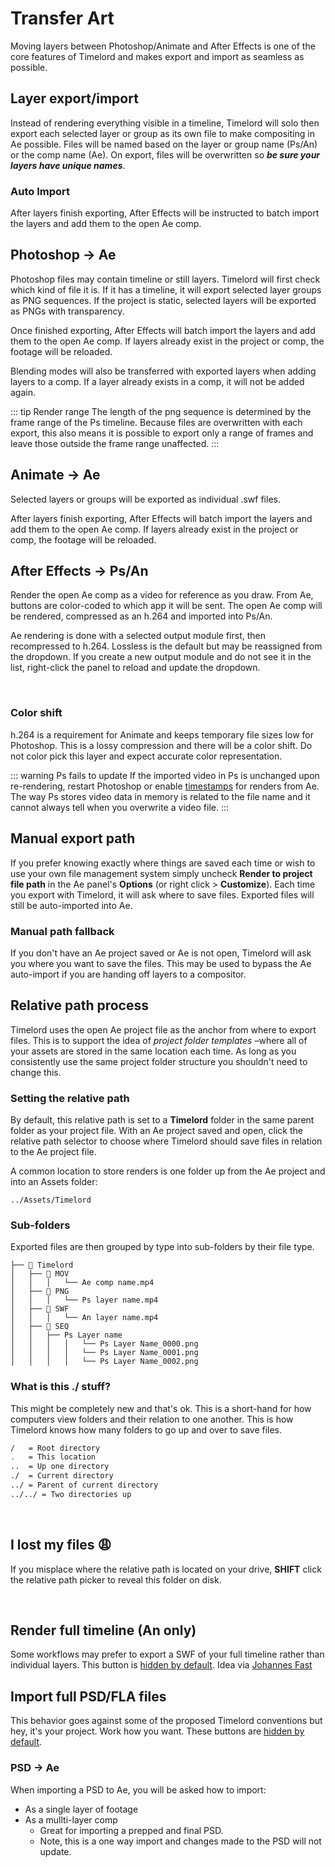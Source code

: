 # Transfer Art

Moving layers between Photoshop/Animate and After Effects is one of the core features of Timelord and makes export and import as seamless as possible.

## Layer export/import

<Screenshot 
    url="/timelord/toolbar-render.png" 
    alt="Render" 
    width="425px"
    center
 />

Instead of rendering everything visible in a timeline, Timelord will solo then export each selected layer or group as its own file to make compositing in Ae possible. Files will be named based on the layer or group name (Ps/An) or the comp name (Ae). On export, files will be overwritten so ***be sure your layers have unique names***.

### Auto Import

After layers finish exporting, After Effects will be instructed to batch import the layers and add them to the open Ae comp.

<Screenshot url="/timelord/export-flowchart.png" 
    alt="Export flowchart" 
    width="auto"
    />


<Screenshot 
    url="/timelord/icon/render.svg" 
    alt="Render selected layers" 
    toolbar />

## Photoshop → Ae

Photoshop files may contain timeline or still layers. Timelord will first check which kind of file it is. If it has a timeline, it will export selected layer groups as PNG sequences. If the project is static, selected layers will be exported as PNGs with transparency. 

Once finished exporting, After Effects will batch import the layers and add them to the open Ae comp. If layers already exist in the project or comp, the footage will be reloaded. 

Blending modes will also be transferred with exported layers when adding layers to a comp. If a layer already exists in a comp, it will not be added again. 

::: tip Render range
The length of the png sequence is determined by the frame range of the Ps timeline. Because files are overwritten with each export, this also means it is possible to export only a range of frames and leave those outside the frame range unaffected.
:::

<Screenshot 
    url="/timelord/icon/render.svg" 
    alt="Render selected layers" 
    toolbar />

## Animate → Ae

Selected layers or groups will be exported as individual .swf files. 

After layers finish exporting, After Effects will batch import the layers and add them to the open Ae comp. If layers already exist in the project or comp, the footage will be reloaded. 

## After Effects → Ps/An

<Screenshot 
    url="/timelord/ae-compress.png" 
    alt="Export Ae comp reference" 
    width="220px"
    left />

Render the open Ae comp as a video for reference as you draw. From Ae, buttons are color-coded to which app it will be sent. The open Ae comp will be rendered, compressed as an h.264 and imported into Ps/An.

Ae rendering is done with a selected output module first,  then recompressed to h.264. Lossless is the default but may be reassigned from the dropdown. If you create a new output module and do not see it in the list, right-click the panel to reload and update the dropdown. 

<br />

### Color shift
h.264 is a requirement for Animate and keeps temporary file sizes low for Photoshop. This is a lossy compression and there will be a color shift. Do not color pick this layer and expect accurate color representation.

::: warning Ps fails to update
If the imported video in Ps is unchanged upon re-rendering, restart Photoshop or enable [timestamps](settings.html#add-timestamp-to-render-filename) for renders from Ae. The way Ps stores video data in memory is related to the file name and it cannot always tell when you overwrite a video file. 
:::

## Manual export path

<Screenshot 
    url="/timelord/ae-manual.png" 
    alt="Manual export path" 
    width="220px"
    right />

If you prefer knowing exactly where things are saved each time or wish to use your own file management system simply uncheck **Render to project file path** in the Ae panel's **Options** (or right click > **Customize**). Each time you export with Timelord, it will ask where to save files. Exported files will still be auto-imported into Ae.

### Manual path fallback

If you don't have an Ae project saved or Ae is not open, Timelord will ask you where you want to save the files. This may be used to bypass the Ae auto-import if you are handing off layers to a compositor. 


## Relative path process

Timelord uses the open Ae project file as the anchor from where to export files. This is to support the idea of *project folder templates* –where all of your assets are stored in the same location each time. As long as you consistently use the same project folder structure you shouldn't need to change this. 

<Screenshot 
    url="/timelord/ae-relative.png" 
    alt="Relative export path" 
    width="220px"
    right />



### Setting the relative path

By default, this relative path is set to a **Timelord** folder in the same parent folder as your project file. With an Ae project saved and open, click the relative path selector to choose where Timelord should save files in relation to the Ae project file. 

A common location to store renders is one folder up from the Ae project and into an Assets folder:

`../Assets/Timelord`


### Sub-folders

Exported files are then grouped by type into sub-folders by their file type.

```
├── 📂 Timelord
│   ├── 📂 MOV
│   │   │   └── Ae comp name.mp4
│   ├── 📂 PNG
│   │   │   └── Ps layer name.mp4
│   ├── 📂 SWF
│   │   │   └── An layer name.mp4
│   ├── 📂 SEQ
│   │   ├── Ps Layer name
│   │   │   │   └── Ps Layer Name_0000.png
│   │   │   │   └── Ps Layer Name_0001.png
│   │   │   │   └── Ps Layer Name_0002.png
```

### What is this ./ stuff?

This might be completely new and that's ok. This is a short-hand for how computers view folders and their relation to one another. This is how Timelord knows how many folders to go up and over to save files.

```bash
/   = Root directory
.   = This location
..  = Up one directory
./  = Current directory
../ = Parent of current directory
../../ = Two directories up
```

<br />

<Screenshot 
    url="/timelord/ae-relative.png" 
    alt="Open render folder" 
    width="220px"
    right />

## I lost my files 😩

If you misplace where the relative path is located on your drive, **SHIFT** click the relative path picker to reveal this folder on disk.

<br />

<Screenshot 
    url="/timelord/icon/render-all.svg" 
    alt="Render timeline" 
    toolbar />

## Render full timeline (An only) 
Some workflows may prefer to export a SWF of your full timeline rather than individual layers. This button is [hidden by default](settings.html#customize-toolbar). Idea via [Johannes Fast](https://www.instagram.com/johanimation)


<Screenshot 
    url="/timelord/icon/send-proj.svg" 
    alt="Import PSD/FLA" 
    toolbar />

## Import full PSD/FLA files

This behavior goes against some of the proposed Timelord conventions but hey, it's your project. Work how you want. These buttons are [hidden by default](settings.html#customize-toolbar).

### PSD → Ae

When importing a PSD to Ae, you will be asked how to import:

- As a single layer of footage
- As a mullti-layer comp
    - Great for importing a prepped and final PSD. 
    - Note, this is a one way import and changes made to the PSD will not update.